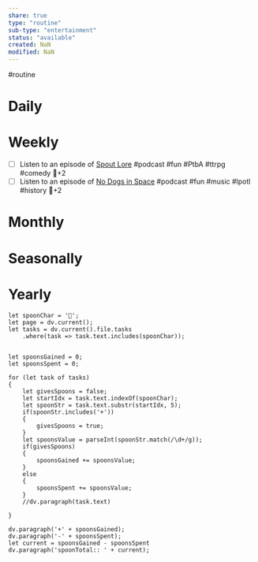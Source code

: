 ```yaml
---
share: true
type: "routine"
sub-type: "entertainment"
status: "available"
created: NaN 
modified: NaN
---
```

 #routine

# Daily
# Weekly
- [ ] Listen to an episode of [Spout Lore](Spout%20Lore.md) #podcast #fun #PtbA #ttrpg #comedy 🥄+2
- [ ] Listen to an episode of [No Dogs in Space](No%20Dogs%20in%20Space.md) #podcast #fun #music #lpotl #history 🥄+2 
# Monthly
# Seasonally
# Yearly

```dataviewjs
let spoonChar = '🥄';
let page = dv.current();
let tasks = dv.current().file.tasks
	.where(task => task.text.includes(spoonChar));


let spoonsGained = 0;
let spoonsSpent = 0;

for (let task of tasks)
{
	let givesSpoons = false;
	let startIdx = task.text.indexOf(spoonChar);
	let spoonStr = task.text.substr(startIdx, 5);
	if(spoonStr.includes('+'))
	{
		givesSpoons = true;
	}
	let spoonsValue = parseInt(spoonStr.match(/\d+/g));
	if(givesSpoons)
	{
		spoonsGained += spoonsValue;
	}		
	else
	{
		spoonsSpent += spoonsValue;
	}
	//dv.paragraph(task.text)
	
}

dv.paragraph('+' + spoonsGained);
dv.paragraph('-' + spoonsSpent);
let current = spoonsGained - spoonsSpent
dv.paragraph('spoonTotal:: ' + current);
